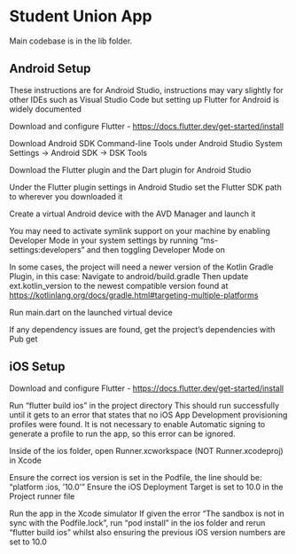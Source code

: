 # Student Union App

Main codebase is in the lib folder.

Android Setup
-----------------------------------------------------------------------------------------------------------------------------
These instructions are for Android Studio, instructions may vary slightly for other IDEs such as Visual Studio Code but setting up Flutter for Android is widely documented

Download and configure Flutter - https://docs.flutter.dev/get-started/install

Download Android SDK Command-line Tools under Android Studio System Settings -> Android SDK -> DSK Tools

Download the Flutter plugin and the Dart plugin for Android Studio

Under the Flutter plugin settings in Android Studio set the Flutter SDK path to wherever you downloaded it

Create a virtual Android device with the AVD Manager and launch it

You may need to activate symlink support on your machine by enabling Developer Mode in your system settings by running “ms-settings:developers” and then toggling Developer Mode on

In some cases, the project will need a newer version of the Kotlin Gradle Plugin, in this case:
Navigate to android/build.gradle
Then update ext.kotlin_version to the newest compatible version found at https://kotlinlang.org/docs/gradle.html#targeting-multiple-platforms

Run main.dart on the launched virtual device

If any dependency issues are found, get the project’s dependencies with Pub get 


iOS Setup
---------------------------------------------------------------------------------------------------------------------------
Download and configure Flutter - https://docs.flutter.dev/get-started/install

Run “flutter build ios” in the project directory
This should run successfully until it gets to an error that states that no iOS App Development provisioning profiles were found. It is not necessary to enable Automatic signing to generate a profile to run the app, so this error can be ignored.

Inside of the ios folder, open Runner.xcworkspace (NOT Runner.xcodeproj) in Xcode

Ensure the correct ios version is set in the Podfile, the line should be: “platform :ios, ’10.0’”
Ensure the iOS Deployment Target is set to 10.0 in the Project runner file

Run the app in the Xcode simulator
If given the error “The sandbox is not in sync with the Podfile.lock”, run “pod install” in the ios folder and rerun “flutter build ios” whilst also ensuring the previous iOS version numbers are set to 10.0
